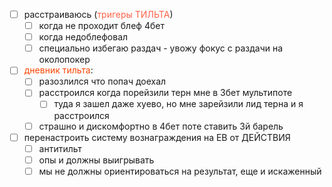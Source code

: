 - [ ] расстраиваюсь (<span style="color:rgb(255, 99, 71)">тригеры ТИЛЬТА</span>)
	- [ ] когда не проходит блеф 4бет
	- [ ] когда недоблефовал
	- [ ] специально избегаю раздач - увожу фокус с раздачи на околопокер

- [ ] <span style="color:rgb(255, 69, 0)">дневник тильта</span>:
	- [ ] разозлился что попач доехал
	- [ ] расстроился когда порейзили терн мне в 3бет мультипоте 
		- [ ] туда я зашел даже хуево, но мне зарейзили лид терна и я расстроился
	- [ ] страшно и дискомфортно  в 4бет поте ставить 3й  барель

- [ ] перенастроить систему вознаграждения на ЕВ от ДЕЙСТВИЯ
	- [ ] антитильт
	- [ ] опы и должны выигрывать
	- [ ] мы не должны ориентироваться на результат, еще и искаженный